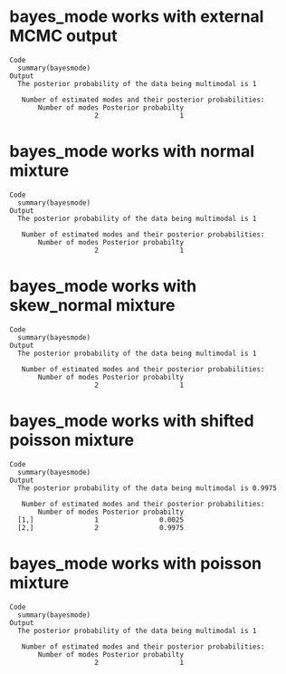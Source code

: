 # bayes_mode works with external MCMC output

    Code
      summary(bayesmode)
    Output
      The posterior probability of the data being multimodal is 1
      
       Number of estimated modes and their posterior probabilities:
           Number of modes Posterior probabilty 
                         2                    1 

# bayes_mode works with normal mixture

    Code
      summary(bayesmode)
    Output
      The posterior probability of the data being multimodal is 1
      
       Number of estimated modes and their posterior probabilities:
           Number of modes Posterior probabilty 
                         2                    1 

# bayes_mode works with skew_normal mixture

    Code
      summary(bayesmode)
    Output
      The posterior probability of the data being multimodal is 1
      
       Number of estimated modes and their posterior probabilities:
           Number of modes Posterior probabilty 
                         2                    1 

# bayes_mode works with shifted poisson mixture

    Code
      summary(bayesmode)
    Output
      The posterior probability of the data being multimodal is 0.9975
      
       Number of estimated modes and their posterior probabilities:
           Number of modes Posterior probabilty
      [1,]               1               0.0025
      [2,]               2               0.9975

# bayes_mode works with poisson mixture

    Code
      summary(bayesmode)
    Output
      The posterior probability of the data being multimodal is 1
      
       Number of estimated modes and their posterior probabilities:
           Number of modes Posterior probabilty 
                         2                    1 

